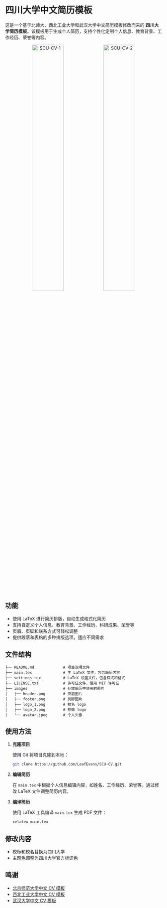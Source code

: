 # 四川大学中文简历模板

这是一个基于北师大、西北工业大学和武汉大学中文简历模板修改而来的 **四川大学简历模板**。该模板用于生成个人简历，支持个性化定制个人信息、教育背景、工作经历、荣誉等内容。

<p align="center">
  <img src="https://leafalice-image.oss-cn-hangzhou.aliyuncs.com/img/c86e1906c81439c602ee6dde67e99b5.jpg" alt="SCU-CV-1" width="45%" />
  <img src="https://leafalice-image.oss-cn-hangzhou.aliyuncs.com/img/909bb73dddebedc368621499224c57d.jpg" alt="SCU-CV-2" width="45%" />
</p>

## 功能

- 使用 LaTeX 进行简历排版，自动生成格式化简历
- 支持自定义个人信息、教育背景、工作经历、科研成果、荣誉等
- 页眉、页脚和联系方式可轻松调整
- 提供段落和表格的多种排版选项，适应不同需求

## 文件结构

```
├── README.md             # 项目说明文件
├── main.tex              # 主 LaTeX 文件，包含简历内容
├── settings.tex          # LaTeX 设置文件，包含样式和格式
├── LICENSE.txt           # 许可证文件，使用 MIT 许可证
├── images                # 存放简历中使用的图片
│   ├── header.png        # 页眉图片
│   ├── footer.png        # 页脚图片
│   ├── logo_1.png        # 校名 logo
│   ├── logo_2.png        # 校徽 logo
│   └── avatar.jpeg       # 个人头像
```

## 使用方法

1. **克隆项目**

   使用 Git 将项目克隆到本地：

   ```bash
   git clone https://github.com/LeafEvans/SCU-CV.git
   ```

2. **编辑简历**

   在 `main.tex` 中根据个人信息编辑内容，如姓名、工作经历、荣誉等。通过修改 LaTeX 文件调整简历内容。

3. **编译简历**

   使用 LaTeX 工具编译 `main.tex` 生成 PDF 文件：

   ```bash
   xelatex main.tex
   ```

## 修改内容

- 校标和校名替换为四川大学
- 主题色调整为四川大学官方标识色

## 鸣谢

- [北京师范大学中文 CV 模板](https://github.com/LeyuDame/BNUCV)
- [西北工业大学中文 CV 模板](https://github.com/CSW33/NPU-CV)
- [武汉大学中文 CV 模板](https://www.overleaf.com/latex/templates/whuwu-han-da-xue-zhong-wen-jian-li-mo-ban/dbkvxrqjmzpd)
